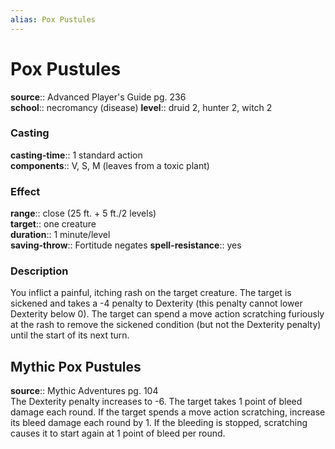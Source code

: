 ```yaml
---
alias: Pox Pustules
---
```


# Pox Pustules 

**source**:: Advanced Player's Guide pg. 236  
**school**:: necromancy (disease)
**level**:: druid 2, hunter 2, witch 2

### Casting 

**casting-time**:: 1 standard action  
**components**:: V, S, M (leaves from a toxic plant)

### Effect 

**range**:: close (25 ft. + 5 ft./2 levels)  
**target**:: one creature  
**duration**:: 1 minute/level  
**saving-throw**:: Fortitude negates
**spell-resistance**:: yes

### Description 

You inflict a painful, itching rash on the target creature. The target is sickened and takes a -4 penalty to Dexterity (this penalty cannot lower Dexterity below 0). The target can spend a move action scratching furiously at the rash to remove the sickened condition (but not the Dexterity penalty) until the start of its next turn.

## Mythic Pox Pustules 

**source**:: Mythic Adventures pg. 104  
The Dexterity penalty increases to -6. The target takes 1 point of bleed damage each round. If the target spends a move action scratching, increase its bleed damage each round by 1. If the bleeding is stopped, scratching causes it to start again at 1 point of bleed per round.
